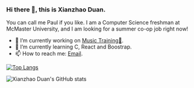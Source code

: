 ### Hi there 👋, this is Xianzhao Duan.
You can call me Paul if you like. I am a Computer Science freshman at McMaster University, and I am looking for a summer co-op job right now!
- 🔭 I’m currently working on [Music Training🎵](https://paulduangithub.github.io/read-music-staff/).
- 🌱 I’m currently learning C, React and Boostrap.
- 📫 How to reach me: [Email](mailto:duanxianzhao@gmail.com).

[![Top Langs](https://github-readme-stats.vercel.app/api/top-langs/?username=paulduangithub&layout=compact)](https://github.com/anuraghazra/github-readme-stats)

![Xianzhao Duan's GitHub stats](https://github-readme-stats.vercel.app/api?username=paulduangithub&show_icons=true&theme=dark)
<!--
**PaulDuanGitHub/PaulDuanGitHub** is a ✨ _special_ ✨ repository because its `README.md` (this file) appears on your GitHub profile.

Here are some ideas to get you started:

- 🔭 I’m currently working on ...
- 🌱 I’m currently learning ...
- 👯 I’m looking to collaborate on ...
- 🤔 I’m looking for help with ...
- 💬 Ask me about ...
- 📫 How to reach me: ...
- 😄 Pronouns: ...
- ⚡ Fun fact: ...
-->
